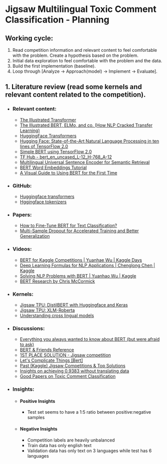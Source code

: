 # Jigsaw Multilingual Toxic Comment Classification - Planning
 
## Working cycle:
1. Read competition information and relevant content to feel comfortable with the problem. Create a hypothesis based on the problem.
2. Initial data exploration to feel comfortable with the problem and the data.
3. Build the first implementation (baseline).
4. Loop through [Analyze -> Approach(model) -> Implement -> Evaluate].

## 1. Literature review (read some kernels and relevant content related to the competition).
- ### Relevant content:
  - [The Illustrated Transformer](https://jalammar.github.io/illustrated-transformer/)
  - [The Illustrated BERT, ELMo, and co. (How NLP Cracked Transfer Learning)](https://jalammar.github.io/illustrated-bert/)
  - [HuggingFace Transformers](https://huggingface.co/transformers/)
  - [Hugging Face: State-of-the-Art Natural Language Processing in ten lines of TensorFlow 2.0](https://medium.com/tensorflow/using-tensorflow-2-for-state-of-the-art-natural-language-processing-102445cda54a)
  - [Simple BERT using TensorFlow 2.0](https://towardsdatascience.com/simple-bert-using-tensorflow-2-0-132cb19e9b22)
  - [TF Hub - bert_en_uncased_L-12_H-768_A-12](https://tfhub.dev/tensorflow/bert_en_uncased_L-12_H-768_A-12/1)
  - [Multilingual Universal Sentence Encoder for Semantic Retrieval](https://ai.googleblog.com/2019/07/multilingual-universal-sentence-encoder.html)
  - [BERT Word Embeddings Tutorial](https://mccormickml.com/2019/05/14/BERT-word-embeddings-tutorial/)
  - [A Visual Guide to Using BERT for the First Time](https://jalammar.github.io/a-visual-guide-to-using-bert-for-the-first-time/)

- ### GitHub:
  - [Huggingface transformers](https://github.com/huggingface/transformers)
  - [Hggingface tokenizers](https://github.com/huggingface/tokenizers/tree/master/bindings/python)

- ### Papers:
  - [How to Fine-Tune BERT for Text Classification?](https://arxiv.org/abs/1905.05583)
  - [Multi-Sample Dropout for Accelerated Training
and Better Generalization](https://arxiv.org/pdf/1905.09788.pdf)

- ### Videos:
  - [BERT for Kaggle Competitions | Yuanhae Wu | Kaggle Days](https://www.youtube.com/watch?v=jS79Y8I0DF4&t=9s)
  - [Deep Learning Formulas for NLP Applications | Chenglong Chen | Kaggle](https://www.youtube.com/watch?v=SmsAI0kLJFc&t=0s)
  - [Solving NLP Problems with BERT | Yuanhao Wu | Kaggle](https://www.youtube.com/watch?v=rQQAIJIf60s)
  - [BERT Research by Chris McCormick](https://www.youtube.com/watch?v=FKlPCK1uFrc&list=PLam9sigHPGwOBuH4_4fr-XvDbe5uneaf6)

- ### Kernels:
  - [Jigsaw TPU: DistilBERT with Huggingface and Keras](https://www.kaggle.com/xhlulu/jigsaw-tpu-distilbert-with-huggingface-and-keras)
  - [Jigsaw TPU: XLM-Roberta](https://www.kaggle.com/xhlulu/jigsaw-tpu-xlm-roberta/notebook)
  - [Understanding cross lingual models](https://www.kaggle.com/mobassir/understanding-cross-lingual-models/notebook)

- ### Discussions:
  - [Everything you always wanted to know about BERT (but were afraid to ask)](https://www.kaggle.com/c/google-quest-challenge/discussion/128420)
  - [BERT & Friends Reference](https://www.kaggle.com/c/tensorflow2-question-answering/discussion/126702)
  - [1ST PLACE SOLUTION - Jigsaw competition](https://www.kaggle.com/c/jigsaw-unintended-bias-in-toxicity-classification/discussion/103280#latest-619135)
  - [Let's Complicate Things [Bert]](https://www.kaggle.com/c/google-quest-challenge/discussion/123770)
  - [Past (Kaggle) Jigsaw Competitions & Top Solutions](https://www.kaggle.com/c/jigsaw-multilingual-toxic-comment-classification/discussion/138163)
  - [Insights on achieving 0.9383 without translating data](https://www.kaggle.com/c/jigsaw-multilingual-toxic-comment-classification/discussion/140254)
  - [Good Papers on Toxic Comment Classification](https://www.kaggle.com/c/jigsaw-multilingual-toxic-comment-classification/discussion/144097)
 
- ### Insights:
  - #### Positive Insights
    - Test set seems to have a 1:5 ratio between positive:negative samples
  - #### Negative Insights
    - Competition labels are heavily unbalanced
    - Train data has only english text
    - Validation data has only text on 3 languages while test has 6 languages
